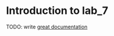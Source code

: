 # Introduction to lab_7

TODO: write [great documentation](http://jacobian.org/writing/what-to-write/)
